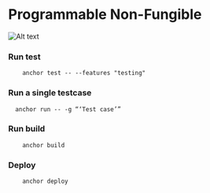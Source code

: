 # Programmable Non-Fungible

![Alt text](https://user-images.githubusercontent.com/729235/215168226-c2358a16-eab5-4b6e-af24-4ac01f21303d.png)

### Run test
```shell
    anchor test -- --features "testing"
```

### Run a single testcase
```shell
  anchor run -- -g “‘Test case’”
```

### Run build
```shell
    anchor build
```

### Deploy
```shell
    anchor deploy
```
